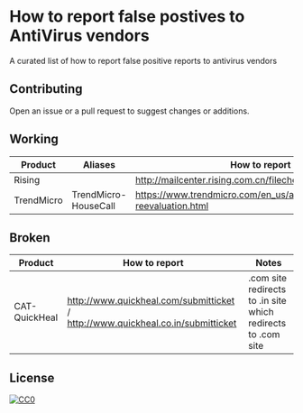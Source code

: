 # How to report false postives to AntiVirus vendors

A curated list of how to report false positive reports to antivirus vendors

## Contributing

Open an issue or a pull request to suggest changes or additions.

## Working

| Product | Aliases | How to report |
| --- | --- | --- |
| Rising | | http://mailcenter.rising.com.cn/filecheck_en/ |
| TrendMicro | TrendMicro-HouseCall| https://www.trendmicro.com/en_us/about/legal/detection-reevaluation.html |

## Broken

| Product | How to report | Notes |
| --- | --- | --- |
| CAT-QuickHeal | http://www.quickheal.com/submitticket / http://www.quickheal.co.in/submitticket | .com site redirects to .in site which redirects to .com site |

## License

[![CC0](https://i.creativecommons.org/p/zero/1.0/88x31.png)](https://creativecommons.org/publicdomain/zero/1.0/)
